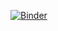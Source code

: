 [![Binder](https://mybinder.org/badge_logo.svg)](https://mybinder.org/v2/gh/fenago/machine-learning-essentials-module2/HEAD)
